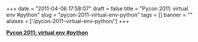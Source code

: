 
+++
date = "2011-04-06 17:58:07"
draft = false
title = "Pycon 2011: virtual env #python"
slug = "pycon-2011-virtual-env-python"
tags = []
banner = ""
aliases = ['/pycon-2011-virtual-env-python/']
+++

<strong><a href="http://goo.gl/cMMOe">Pycon 2011: virtual env #python</a></strong><p></p>

